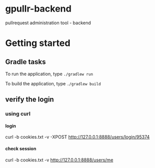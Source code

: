 # gpullr-backend
pullrequest administration tool - backend

# Getting started

## Gradle tasks
To run the application, type
`./gradlew run`

To build the application, type
`./gradlew build`


## verify the login
### using curl
#### login
curl -b cookies.txt -v -XPOST http://127.0.0.1:8888/users/login/95374

#### check session
curl -b cookies.txt -v http://127.0.0.1:8888/users/me